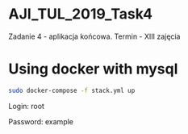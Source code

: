 # AJI_TUL_2019_Task4
Zadanie 4 - aplikacja końcowa. Termin - XIII zajęcia

# Using docker with mysql
```bash
sudo docker-compose -f stack.yml up
```

Login: root

Password: example